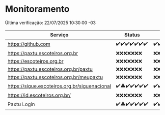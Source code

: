 # Monitoramento

Última verificação: 22/07/2025 10:30:00 -03

|Serviço|Status|Últimas 24h|
|---|---|---|
|https://github.com|<span title="2025-07-15: OK=23">✔️</span><span title="2025-07-16: OK=23">✔️</span><span title="2025-07-17: OK=23">✔️</span><span title="2025-07-18: OK=23">✔️</span><span title="2025-07-19: OK=23">✔️</span><span title="2025-07-20: OK=22">✔️</span><span title="2025-07-21: OK=11">✔️</span>|<span title="21/07/2025 10:31:00 -03 : 200">✔️</span><span title="21/07/2025 11:12:00 -03 : 200">✔️</span><span title="21/07/2025 12:10:00 -03 : 200">✔️</span><span title="21/07/2025 13:12:00 -03 : 200">✔️</span><span title="21/07/2025 14:12:00 -03 : 200">✔️</span><span title="21/07/2025 15:15:00 -03 : 200">✔️</span><span title="21/07/2025 16:10:00 -03 : 200">✔️</span><span title="21/07/2025 17:11:00 -03 : 200">✔️</span><span title="21/07/2025 18:09:00 -03 : 200">✔️</span><span title="21/07/2025 19:10:00 -03 : 200">✔️</span><span title="21/07/2025 20:09:00 -03 : 200">✔️</span><span title="21/07/2025 21:52:00 -03 : 200">✔️</span><span title="21/07/2025 23:51:00 -03 : 200">✔️</span><span title="22/07/2025 00:54:00 -03 : 200">✔️</span><span title="22/07/2025 01:30:00 -03 : 200">✔️</span><span title="22/07/2025 02:16:00 -03 : 200">✔️</span><span title="22/07/2025 03:15:00 -03 : 200">✔️</span><span title="22/07/2025 04:14:00 -03 : 200">✔️</span><span title="22/07/2025 05:14:00 -03 : 200">✔️</span><span title="22/07/2025 06:15:00 -03 : 200">✔️</span><span title="22/07/2025 07:11:00 -03 : 200">✔️</span><span title="22/07/2025 08:09:00 -03 : 200">✔️</span><span title="22/07/2025 09:19:00 -03 : 200">✔️</span><span title="22/07/2025 10:30:00 -03 : 200">✔️</span>|
|https://paxtu.escoteiros.org.br|<span title="2025-07-15: Falhas=23">❌</span><span title="2025-07-16: Falhas=23">❌</span><span title="2025-07-17: Falhas=23">❌</span><span title="2025-07-18: Falhas=23">❌</span><span title="2025-07-19: Falhas=23">❌</span><span title="2025-07-20: Falhas=22">❌</span><span title="2025-07-21: Falhas=11">❌</span>|<span title="21/07/2025 10:31:00 -03 : 403">❌</span><span title="21/07/2025 11:12:00 -03 : 403">❌</span><span title="21/07/2025 12:10:00 -03 : 403">❌</span><span title="21/07/2025 13:12:00 -03 : 403">❌</span><span title="21/07/2025 14:12:00 -03 : 403">❌</span><span title="21/07/2025 15:15:00 -03 : 403">❌</span><span title="21/07/2025 16:10:00 -03 : 403">❌</span><span title="21/07/2025 17:11:00 -03 : 403">❌</span><span title="21/07/2025 18:09:00 -03 : 403">❌</span><span title="21/07/2025 19:10:00 -03 : 403">❌</span><span title="21/07/2025 20:09:00 -03 : 403">❌</span><span title="21/07/2025 21:52:00 -03 : 403">❌</span><span title="21/07/2025 23:51:00 -03 : 403">❌</span><span title="22/07/2025 00:54:00 -03 : 403">❌</span><span title="22/07/2025 01:30:00 -03 : 403">❌</span><span title="22/07/2025 02:16:00 -03 : 403">❌</span><span title="22/07/2025 03:15:00 -03 : 403">❌</span><span title="22/07/2025 04:14:00 -03 : 403">❌</span><span title="22/07/2025 05:14:00 -03 : 403">❌</span><span title="22/07/2025 06:15:00 -03 : 403">❌</span><span title="22/07/2025 07:11:00 -03 : 403">❌</span><span title="22/07/2025 08:09:00 -03 : 403">❌</span><span title="22/07/2025 09:19:00 -03 : 403">❌</span><span title="22/07/2025 10:30:00 -03 : 403">❌</span>|
|https://escoteiros.org.br|<span title="2025-07-15: Falhas=23">❌</span><span title="2025-07-16: Falhas=23">❌</span><span title="2025-07-17: Falhas=23">❌</span><span title="2025-07-18: Falhas=23">❌</span><span title="2025-07-19: Falhas=23">❌</span><span title="2025-07-20: Falhas=22">❌</span><span title="2025-07-21: Falhas=11">❌</span>|<span title="21/07/2025 10:31:00 -03 : 403">❌</span><span title="21/07/2025 11:12:00 -03 : 403">❌</span><span title="21/07/2025 12:10:00 -03 : 403">❌</span><span title="21/07/2025 13:12:00 -03 : 403">❌</span><span title="21/07/2025 14:12:00 -03 : 403">❌</span><span title="21/07/2025 15:15:00 -03 : 403">❌</span><span title="21/07/2025 16:10:00 -03 : 403">❌</span><span title="21/07/2025 17:11:00 -03 : 403">❌</span><span title="21/07/2025 18:09:00 -03 : 403">❌</span><span title="21/07/2025 19:10:00 -03 : 403">❌</span><span title="21/07/2025 20:09:00 -03 : 403">❌</span><span title="21/07/2025 21:52:00 -03 : 403">❌</span><span title="21/07/2025 23:51:00 -03 : 403">❌</span><span title="22/07/2025 00:54:00 -03 : 403">❌</span><span title="22/07/2025 01:30:00 -03 : 403">❌</span><span title="22/07/2025 02:16:00 -03 : 403">❌</span><span title="22/07/2025 03:15:00 -03 : 403">❌</span><span title="22/07/2025 04:14:00 -03 : 403">❌</span><span title="22/07/2025 05:14:00 -03 : 403">❌</span><span title="22/07/2025 06:15:00 -03 : 403">❌</span><span title="22/07/2025 07:11:00 -03 : 403">❌</span><span title="22/07/2025 08:09:00 -03 : 403">❌</span><span title="22/07/2025 09:19:00 -03 : 403">❌</span><span title="22/07/2025 10:30:00 -03 : 403">❌</span>|
|https://paxtu.escoteiros.org.br/paxtu|<span title="2025-07-15: Falhas=23">❌</span><span title="2025-07-16: Falhas=23">❌</span><span title="2025-07-17: Falhas=23">❌</span><span title="2025-07-18: Falhas=23">❌</span><span title="2025-07-19: Falhas=23">❌</span><span title="2025-07-20: Falhas=22">❌</span><span title="2025-07-21: Falhas=11">❌</span>|<span title="21/07/2025 10:31:00 -03 : 403">❌</span><span title="21/07/2025 11:12:00 -03 : 403">❌</span><span title="21/07/2025 12:10:00 -03 : 403">❌</span><span title="21/07/2025 13:12:00 -03 : 403">❌</span><span title="21/07/2025 14:12:00 -03 : 403">❌</span><span title="21/07/2025 15:15:00 -03 : 403">❌</span><span title="21/07/2025 16:10:00 -03 : 403">❌</span><span title="21/07/2025 17:11:00 -03 : 403">❌</span><span title="21/07/2025 18:09:00 -03 : 403">❌</span><span title="21/07/2025 19:10:00 -03 : 403">❌</span><span title="21/07/2025 20:09:00 -03 : 403">❌</span><span title="21/07/2025 21:52:00 -03 : 403">❌</span><span title="21/07/2025 23:51:00 -03 : 403">❌</span><span title="22/07/2025 00:54:00 -03 : 403">❌</span><span title="22/07/2025 01:30:00 -03 : 403">❌</span><span title="22/07/2025 02:16:00 -03 : 403">❌</span><span title="22/07/2025 03:15:00 -03 : 403">❌</span><span title="22/07/2025 04:14:00 -03 : 403">❌</span><span title="22/07/2025 05:14:00 -03 : 403">❌</span><span title="22/07/2025 06:15:00 -03 : 403">❌</span><span title="22/07/2025 07:11:00 -03 : 403">❌</span><span title="22/07/2025 08:09:00 -03 : 403">❌</span><span title="22/07/2025 09:19:00 -03 : 403">❌</span><span title="22/07/2025 10:30:00 -03 : 403">❌</span>|
|https://paxtu.escoteiros.org.br/meupaxtu|<span title="2025-07-15: Falhas=23">❌</span><span title="2025-07-16: Falhas=23">❌</span><span title="2025-07-17: Falhas=23">❌</span><span title="2025-07-18: Falhas=23">❌</span><span title="2025-07-19: Falhas=23">❌</span><span title="2025-07-20: Falhas=22">❌</span><span title="2025-07-21: Falhas=11">❌</span>|<span title="21/07/2025 10:31:00 -03 : 403">❌</span><span title="21/07/2025 11:12:00 -03 : 403">❌</span><span title="21/07/2025 12:10:00 -03 : 403">❌</span><span title="21/07/2025 13:12:00 -03 : 403">❌</span><span title="21/07/2025 14:12:00 -03 : 403">❌</span><span title="21/07/2025 15:15:00 -03 : 403">❌</span><span title="21/07/2025 16:10:00 -03 : 403">❌</span><span title="21/07/2025 17:11:00 -03 : 403">❌</span><span title="21/07/2025 18:09:00 -03 : 403">❌</span><span title="21/07/2025 19:10:00 -03 : 403">❌</span><span title="21/07/2025 20:09:00 -03 : 403">❌</span><span title="21/07/2025 21:52:00 -03 : 403">❌</span><span title="21/07/2025 23:51:00 -03 : 403">❌</span><span title="22/07/2025 00:54:00 -03 : 403">❌</span><span title="22/07/2025 01:30:00 -03 : 403">❌</span><span title="22/07/2025 02:16:00 -03 : 403">❌</span><span title="22/07/2025 03:15:00 -03 : 403">❌</span><span title="22/07/2025 04:14:00 -03 : 403">❌</span><span title="22/07/2025 05:14:00 -03 : 403">❌</span><span title="22/07/2025 06:15:00 -03 : 403">❌</span><span title="22/07/2025 07:11:00 -03 : 403">❌</span><span title="22/07/2025 08:09:00 -03 : 403">❌</span><span title="22/07/2025 09:19:00 -03 : 403">❌</span><span title="22/07/2025 10:30:00 -03 : 403">❌</span>|
|https://sigue.escoteiros.org.br/siguenacional|<span title="2025-07-15: OK=23">✔️</span><span title="2025-07-16: OK=22, Falhas=1">⚠️</span><span title="2025-07-17: OK=23">✔️</span><span title="2025-07-18: OK=23">✔️</span><span title="2025-07-19: OK=23">✔️</span><span title="2025-07-20: OK=22">✔️</span><span title="2025-07-21: OK=11">✔️</span>|<span title="21/07/2025 10:31:00 -03 : 200">✔️</span><span title="21/07/2025 11:12:00 -03 : 200">✔️</span><span title="21/07/2025 12:10:00 -03 : 200">✔️</span><span title="21/07/2025 13:12:00 -03 : 200">✔️</span><span title="21/07/2025 14:12:00 -03 : 200">✔️</span><span title="21/07/2025 15:15:00 -03 : 200">✔️</span><span title="21/07/2025 16:10:00 -03 : 200">✔️</span><span title="21/07/2025 17:11:00 -03 : 200">✔️</span><span title="21/07/2025 18:09:00 -03 : 200">✔️</span><span title="21/07/2025 19:10:00 -03 : 200">✔️</span><span title="21/07/2025 20:09:00 -03 : 200">✔️</span><span title="21/07/2025 21:52:00 -03 : 200">✔️</span><span title="21/07/2025 23:51:00 -03 : 200">✔️</span><span title="22/07/2025 00:54:00 -03 : 200">✔️</span><span title="22/07/2025 01:30:00 -03 : 200">✔️</span><span title="22/07/2025 02:16:00 -03 : 200">✔️</span><span title="22/07/2025 03:15:00 -03 : 200">✔️</span><span title="22/07/2025 04:14:00 -03 : 200">✔️</span><span title="22/07/2025 05:14:00 -03 : 200">✔️</span><span title="22/07/2025 06:15:00 -03 : 200">✔️</span><span title="22/07/2025 07:11:00 -03 : 200">✔️</span><span title="22/07/2025 08:09:00 -03 : 200">✔️</span><span title="22/07/2025 09:19:00 -03 : 200">✔️</span><span title="22/07/2025 10:30:00 -03 : 200">✔️</span>|
|https://id.escoteiros.org.br/|<span title="2025-07-15: Falhas=23">❌</span><span title="2025-07-16: Falhas=23">❌</span><span title="2025-07-17: Falhas=23">❌</span><span title="2025-07-18: Falhas=23">❌</span><span title="2025-07-19: Falhas=23">❌</span><span title="2025-07-20: Falhas=22">❌</span><span title="2025-07-21: Falhas=11">❌</span>|<span title="21/07/2025 10:31:00 -03 : 403">❌</span><span title="21/07/2025 11:12:00 -03 : 403">❌</span><span title="21/07/2025 12:10:00 -03 : 403">❌</span><span title="21/07/2025 13:12:00 -03 : 403">❌</span><span title="21/07/2025 14:12:00 -03 : 403">❌</span><span title="21/07/2025 15:15:00 -03 : 403">❌</span><span title="21/07/2025 16:10:00 -03 : 403">❌</span><span title="21/07/2025 17:11:00 -03 : 403">❌</span><span title="21/07/2025 18:09:00 -03 : 403">❌</span><span title="21/07/2025 19:10:00 -03 : 403">❌</span><span title="21/07/2025 20:09:00 -03 : 403">❌</span><span title="21/07/2025 21:52:00 -03 : 403">❌</span><span title="21/07/2025 23:51:00 -03 : 403">❌</span><span title="22/07/2025 00:54:00 -03 : 403">❌</span><span title="22/07/2025 01:30:00 -03 : 403">❌</span><span title="22/07/2025 02:16:00 -03 : 403">❌</span><span title="22/07/2025 03:15:00 -03 : 403">❌</span><span title="22/07/2025 04:14:00 -03 : 403">❌</span><span title="22/07/2025 05:14:00 -03 : 403">❌</span><span title="22/07/2025 06:15:00 -03 : 403">❌</span><span title="22/07/2025 07:11:00 -03 : 403">❌</span><span title="22/07/2025 08:09:00 -03 : 403">❌</span><span title="22/07/2025 09:19:00 -03 : 403">❌</span><span title="22/07/2025 10:30:00 -03 : 403">❌</span>|
|Paxtu Login|<span title="2025-07-15: OK=23">✔️</span><span title="2025-07-16: OK=22, Falhas=1">⚠️</span><span title="2025-07-17: OK=23">✔️</span><span title="2025-07-18: OK=23">✔️</span><span title="2025-07-19: OK=23">✔️</span><span title="2025-07-20: OK=22">✔️</span><span title="2025-07-21: OK=11">✔️</span>|<span title="21/07/2025 10:31:00 -03 : 200">✔️</span><span title="21/07/2025 11:12:00 -03 : 200">✔️</span><span title="21/07/2025 12:10:00 -03 : 200">✔️</span><span title="21/07/2025 13:12:00 -03 : 200">✔️</span><span title="21/07/2025 14:12:00 -03 : 200">✔️</span><span title="21/07/2025 15:15:00 -03 : 200">✔️</span><span title="21/07/2025 16:10:00 -03 : 200">✔️</span><span title="21/07/2025 17:11:00 -03 : 200">✔️</span><span title="21/07/2025 18:09:00 -03 : 200">✔️</span><span title="21/07/2025 19:10:00 -03 : 200">✔️</span><span title="21/07/2025 20:09:00 -03 : 200">✔️</span><span title="21/07/2025 21:52:00 -03 : 200">✔️</span><span title="21/07/2025 23:51:00 -03 : 200">✔️</span><span title="22/07/2025 00:54:00 -03 : 200">✔️</span><span title="22/07/2025 01:30:00 -03 : 200">✔️</span><span title="22/07/2025 02:16:00 -03 : 200">✔️</span><span title="22/07/2025 03:15:00 -03 : 200">✔️</span><span title="22/07/2025 04:14:00 -03 : 200">✔️</span><span title="22/07/2025 05:14:00 -03 : 200">✔️</span><span title="22/07/2025 06:15:00 -03 : 200">✔️</span><span title="22/07/2025 07:11:00 -03 : 200">✔️</span><span title="22/07/2025 08:09:00 -03 : 200">✔️</span><span title="22/07/2025 09:19:00 -03 : 200">✔️</span><span title="22/07/2025 10:30:00 -03 : 200">✔️</span>|
